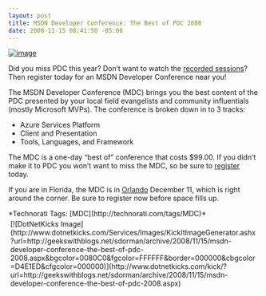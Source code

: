 ```yaml
---
layout: post
title: MSDN Developer Conference: The Best of PDC 2008
date: 2008-11-15 08:41:50 -05:00
---
```


[![image](http://gwb.blob.core.windows.net/sdorman/WindowsLiveWriter/0dd5d0ec8cc2_769C/image_thumb.png "image")](http://gwb.blob.core.windows.net/sdorman/WindowsLiveWriter/0dd5d0ec8cc2_769C/image_2.png)   

Did you miss PDC this year? Don’t want to watch the [recorded sessions](http://www.microsoftpdc.com/)? Then register today for an MSDN Developer Conference near you!

The MSDN Developer Conference (MDC) brings you the best content of the PDC presented by your local field evangelists and community influentials (mostly Microsoft MVPs). The conference is broken down in to 3 tracks: 

*   Azure Services Platform 
*   Client and Presentation 
*   Tools, Languages, and Framework   

The MDC is a one-day “best of” conference that costs $99.00. If you didn’t make it to PDC you won’t want to miss the MDC, so be sure to [register](http://www.msdndevcon.com/Pages/locations.aspx) today.

If you are in Florida, the MDC is in [Orlando](http://www.msdndevcon.com/Pages/orlando.aspx) December 11, which is right around the corner. Be sure to register now before space fills up.
  <div style="padding-bottom: 0px; margin: 0px; padding-left: 0px; padding-right: 0px; display: inline; float: none; padding-top: 0px" id="scid:0767317B-992E-4b12-91E0-4F059A8CECA8:64bf5394-0a71-4d27-99b3-3cf5ace69957" class="wlWriterSmartContent">*Technorati Tags: [MDC](http://technorati.com/tags/MDC)*</div><div class="wlWriterHeaderFooter" style="text-align:left; margin:0px; padding:4px 4px 4px 4px;">[![DotNetKicks Image](http://www.dotnetkicks.com/Services/Images/KickItImageGenerator.ashx?url=http://geekswithblogs.net/sdorman/archive/2008/11/15/msdn-developer-conference-the-best-of-pdc-2008.aspx&bgcolor=0080C0&fgcolor=FFFFFF&border=000000&cbgcolor=D4E1ED&cfgcolor=000000)](http://www.dotnetkicks.com/kick/?url=http://geekswithblogs.net/sdorman/archive/2008/11/15/msdn-developer-conference-the-best-of-pdc-2008.aspx)</div>
